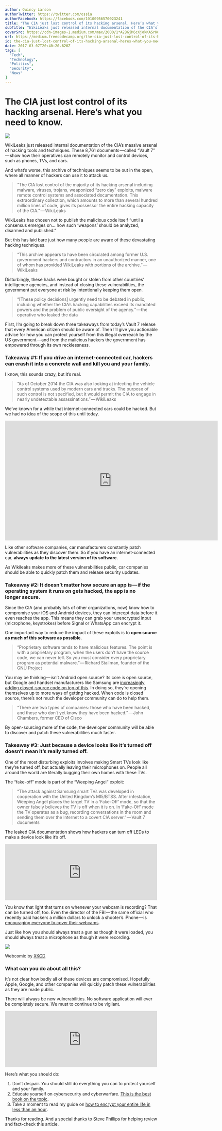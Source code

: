 ```yaml
---
author: Quincy Larson
authorTwitter: https://twitter.com/ossia
authorFacebook: https://facebook.com/10100956570023241
title: "The CIA just lost control of its hacking arsenal. Here’s what you need to know."
subTitle: "WikiLeaks just released internal documentation of the CIA’s massive arsenal of hacking tools and techniques. These 8,761 documents — call..."
coverSrc: https://cdn-images-1.medium.com/max/2000/1*A2BGjM6cXjokKASrK8oLMA.jpeg
url: https://medium.freecodecamp.org/the-cia-just-lost-control-of-its-hacking-arsenal-heres-what-you-need-to-know-ea69fc1ce38c
id: the-cia-just-lost-control-of-its-hacking-arsenal-heres-what-you-need-to-know-ea69fc1ce38c
date: 2017-03-07T20:40:20.620Z
tags: [
  "Tech",
  "Technology",
  "Politics",
  "Security",
  "News"
]
---
```

# The CIA just lost control of its hacking arsenal. Here’s what you need to know.







![](https://cdn-images-1.medium.com/max/2000/1*A2BGjM6cXjokKASrK8oLMA.jpeg)







WikiLeaks just released internal documentation of the CIA’s massive arsenal of hacking tools and techniques. These 8,761 documents — called “Vault 7” — show how their operatives can remotely monitor and control devices, such as phones, TVs, and cars.

And what’s worse, this archive of techniques seems to be out in the open, where all manner of hackers can use it to attack us.

> “The CIA lost control of the majority of its hacking arsenal including malware, viruses, trojans, weaponized “zero day” exploits, malware remote control systems and associated documentation. This extraordinary collection, which amounts to more than several hundred million lines of code, gives its possessor the entire hacking capacity of the CIA.” — WikiLeaks

WikiLeaks has chosen not to publish the malicious code itself “until a consensus emerges on… how such ‘weapons’ should be analyzed, disarmed and published.”

But this has laid bare just how many people are aware of these devastating hacking techniques.

> “This archive appears to have been circulated among former U.S. government hackers and contractors in an unauthorized manner, one of whom has provided WikiLeaks with portions of the archive.” — WikiLeaks

Disturbingly, these hacks were bought or stolen from other countries’ intelligence agencies, and instead of closing these vulnerabilities, the government put everyone at risk by intentionally keeping them open.

> “[These policy decisions] urgently need to be debated in public, including whether the CIA’s hacking capabilities exceed its mandated powers and the problem of public oversight of the agency.” — the operative who leaked the data

First, I’m going to break down three takeaways from today’s Vault 7 release that every American citizen should be aware of. Then I’ll give you actionable advice for how you can protect yourself from this illegal overreach by the US government — and from the malicious hackers the government has empowered through its own recklessness.

### Takeaway #1: If you drive an internet-connected car, hackers can crash it into a concrete wall and kill you and your family.

I know, this sounds crazy, but it’s real.

> “As of October 2014 the CIA was also looking at infecting the vehicle control systems used by modern cars and trucks. The purpose of such control is not specified, but it would permit the CIA to engage in nearly undetectable assassinations.” — WikiLeaks

We’ve known for a while that internet-connected cars could be hacked. But we had no idea of the scope of this until today.





<iframe data-width="854" data-height="480" width="700" height="393" src="https://medium.freecodecamp.org/media/91c6268d78725084e1b6399b1417f733?postId=ea69fc1ce38c" data-media-id="91c6268d78725084e1b6399b1417f733" data-thumbnail="https://i.embed.ly/1/image?url=https%3A%2F%2Fi.ytimg.com%2Fvi%2FMK0SrxBC1xs%2Fhqdefault.jpg&amp;key=4fce0568f2ce49e8b54624ef71a8a5bd" allowfullscreen="" frameborder="0"></iframe>





Like other software companies, car manufacturers constantly patch vulnerabilities as they discover them. So if you have an internet-connected car, **always update to the latest version of its software**.

As Wikileaks makes more of these vulnerabilities public, car companies should be able to quickly patch them and release security updates.

### Takeaway #2: It doesn’t matter how secure an app is — if the operating system it runs on gets hacked, the app is no longer secure.

Since the CIA (and probably lots of other organizations, now) know how to compromise your iOS and Android devices, they can intercept data before it even reaches the app. This means they can grab your unencrypted input (microphone, keystrokes) before Signal or WhatsApp can encrypt it.

One important way to reduce the impact of these exploits is to **open source as much of this software as possible**.

> “Proprietary software tends to have malicious features. The point is with a proprietary program, when the users don’t have the source code, we can never tell. So you must consider every proprietary program as potential malware.” — Richard Stallman, founder of the GNU Project

You may be thinking — isn’t Android open source? Its core is open source, but Google and handset manufacturers like Samsung are [increasingly adding closed-source code on top of this](https://arstechnica.com/gadgets/2013/10/googles-iron-grip-on-android-controlling-open-source-by-any-means-necessary/). In doing so, they’re opening themselves up to more ways of getting hacked. When code is closed source, there’s not much the developer community can do to help them.

> “There are two types of companies: those who have been hacked, and those who don’t yet know they have been hacked.” — John Chambers, former CEO of Cisco

By open-sourcing more of the code, the developer community will be able to discover and patch these vulnerabilities much faster.

### Takeaway #3: Just because a device looks like it’s turned off doesn’t mean it’s really turned off.

One of the most disturbing exploits involves making Smart TVs look like they’re turned off, but actually leaving their microphones on. People all around the world are literally bugging their own homes with these TVs.

The “fake-off” mode is part of the “Weeping Angel” exploit:

> “The attack against Samsung smart TVs was developed in cooperation with the United Kingdom’s MI5/BTSS. After infestation, Weeping Angel places the target TV in a ‘Fake-Off’ mode, so that the owner falsely believes the TV is off when it is on. In ‘Fake-Off’ mode the TV operates as a bug, recording conversations in the room and sending them over the Internet to a covert CIA server.” — Vault 7 documents

The leaked CIA documentation shows how hackers can turn off LEDs to make a device look like it’s off.





<iframe data-width="500" data-height="185" width="500" height="185" src="https://medium.freecodecamp.org/media/3798a88a74edfd28388b6fb22babc476?postId=ea69fc1ce38c" data-media-id="3798a88a74edfd28388b6fb22babc476" data-thumbnail="https://i.embed.ly/1/image?url=https%3A%2F%2Fpbs.twimg.com%2Fmedia%2FB9T_ejfCIAEAXpY.png%3Alarge&amp;key=4fce0568f2ce49e8b54624ef71a8a5bd" allowfullscreen="" frameborder="0"></iframe>





You know that light that turns on whenever your webcam is recording? That can be turned off, too. Even the director of the FBI — the same official who recently paid hackers a million dollars to unlock a shooter’s iPhone — is [encouraging everyone to cover their webcams](http://thehill.com/policy/national-security/295933-fbi-director-cover-up-your-webcam).

Just like how you should always treat a gun as though it were loaded, you should always treat a microphone as though it were recording.



![](https://cdn-images-1.medium.com/max/1600/1*JPwTq5dUO1Pj93QGOrs4-A.png)

Webcomic by [XKCD](https://xkcd.com/1807/)



### What can you do about all this?

It’s not clear how badly all of these devices are compromised. Hopefully Apple, Google, and other companies will quickly patch these vulnerabilities as they are made public.

There will always be new vulnerabilities. No software application will ever be completely secure. We must to continue to be vigilant.





<iframe data-width="500" data-height="185" width="500" height="185" src="https://medium.freecodecamp.org/media/ba40f748f47aaffd2d7639805a56904d?postId=ea69fc1ce38c" data-media-id="ba40f748f47aaffd2d7639805a56904d" data-thumbnail="https://i.embed.ly/1/image?url=https%3A%2F%2Fpbs.twimg.com%2Fmedia%2FC6VZKymXEAADeS1.jpg%3Alarge&amp;key=4fce0568f2ce49e8b54624ef71a8a5bd" allowfullscreen="" frameborder="0"></iframe>





Here’s what you should do:

1.  Don’t despair. You should still do everything you can to protect yourself and your family.
2.  Educate yourself on cybersecurity and cyberwarfare. [This is the best book on the topic](http://amzn.to/2mjheuO).
3.  Take a moment to read my guide on [how to encrypt your entire life in less than an hour](https://medium.freecodecamp.com/tor-signal-and-beyond-a-law-abiding-citizens-guide-to-privacy-1a593f2104c3#.1sx4ibwny).

Thanks for reading. And a special thanks to [Steve Phillips](https://twitter.com/elimisteve/) for helping review and fact-check this article.








